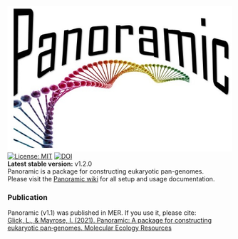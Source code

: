 ![Panoramic](https://github.com/MayroseLab/Panoramic/blob/master/img/logo.jpg?raw=true)  
[![License: MIT](https://img.shields.io/badge/License-MIT-yellow.svg)](https://opensource.org/licenses/MIT)  [![DOI](https://zenodo.org/badge/280074129.svg)](https://zenodo.org/badge/latestdoi/280074129)  
**Latest stable version:** v1.2.0  
Panoramic is a package for constructing eukaryotic pan-genomes.  
Please visit the [Panoramic wiki](https://github.com/MayroseLab/Panoramic/wiki) for all setup and usage documentation.
### Publication
Panoramic (v1.1) was published in MER. If you use it, please cite:  
[Glick, L., & Mayrose, I. (2021). Panoramic: A package for constructing eukaryotic pan‐genomes. Molecular Ecology Resources](https://onlinelibrary.wiley.com/doi/abs/10.1111/1755-0998.13344?af=R)
